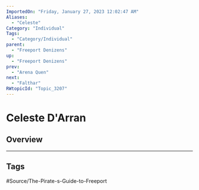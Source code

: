 ```yaml
---
ImportedOn: "Friday, January 27, 2023 12:02:47 AM"
Aliases:
  - "Celeste"
Category: "Individual"
Tags:
  - "Category/Individual"
parent:
  - "Freeport Denizens"
up:
  - "Freeport Denizens"
prev:
  - "Arena Quen"
next:
  - "Falthar"
RWtopicId: "Topic_3207"
---
```

# Celeste D'Arran
## Overview

---
## Tags
#Source/The-Pirate-s-Guide-to-Freeport

